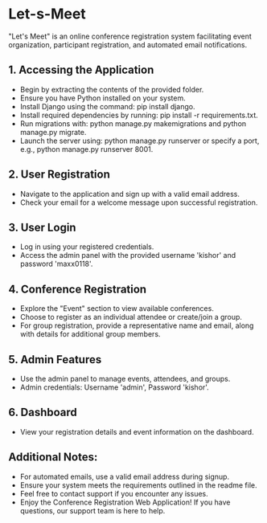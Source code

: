 # Let-s-Meet
"Let's Meet" is an online conference registration system facilitating event organization, participant registration, and automated email notifications.

## 1. Accessing the Application
- Begin by extracting the contents of the provided folder.
- Ensure you have Python installed on your system.
- Install Django using the command: pip install django.
- Install required dependencies by running: pip install -r requirements.txt.
- Run migrations with: python manage.py makemigrations and python manage.py migrate.
- Launch the server using: python manage.py runserver or specify a port, e.g., python manage.py runserver 8001.

## 2. User Registration
- Navigate to the application and sign up with a valid email address.
- Check your email for a welcome message upon successful registration.

## 3. User Login
- Log in using your registered credentials.
- Access the admin panel with the provided username 'kishor' and password 'maxx0118'.

## 4. Conference Registration
- Explore the "Event" section to view available conferences.
- Choose to register as an individual attendee or create/join a group.
- For group registration, provide a representative name and email, along with details for additional group members.

## 5. Admin Features
- Use the admin panel to manage events, attendees, and groups.
- Admin credentials: Username 'admin', Password 'kishor'.

## 6. Dashboard
- View your registration details and event information on the dashboard.

## Additional Notes:
- For automated emails, use a valid email address during signup.
- Ensure your system meets the requirements outlined in the readme file.
- Feel free to contact support if you encounter any issues.
- Enjoy the Conference Registration Web Application! If you have questions, our support team is here to help.

